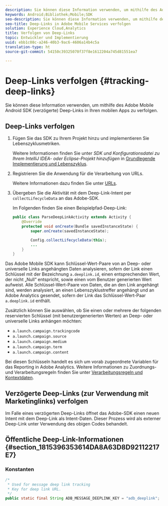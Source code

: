 ```yaml
---
description: Sie können diese Information verwenden, um mithilfe des Adobe Mobile Android SDK (verzögerte) Deep-Links in Ihren mobilen Apps zu verfolgen.
keywords: Android;Bibliothek;Mobile;SDK
seo-description: Sie können diese Information verwenden, um mithilfe des Adobe Mobile Android SDK (verzögerte) Deep-Links in Ihren mobilen Apps zu verfolgen.
seo-title: Deep-Links in Adobe Mobile Services verfolgen
solution: Experience Cloud,Analytics
title: Verfolgen von Deep-Links
topic: Entwickler und Implementierung
uuid: ebb1c08c-a246-40b3-9ac6-4606a14b4c5a
translation-type: ht
source-git-commit: 54150c39325070f37f8e1612204a745d81551ea7

---
```



# Deep-Links verfolgen {#tracking-deep-links}

Sie können diese Information verwenden, um mithilfe des Adobe Mobile Android SDK (verzögerte) Deep-Links in Ihren mobilen Apps zu verfolgen.

## Deep-Links verfolgen

1. Fügen Sie das SDK zu Ihrem Projekt hinzu und implementieren Sie Lebenszyklusmetriken.

   Weitere Informationen finden Sie unter *SDK und Konfigurationsdatei zu Ihrem IntelliJ IDEA- oder Eclipse-Projekt hinzufügen* in [Grundlegende Implementierung und Lebenszyklus](/help/android/getting-started/dev-qs.md).

1. Registrieren Sie die Anwendung für die Verarbeitung von URLs.

   Weitere Informationen dazu finden Sie unter [URLs](https://developer.android.com/training/basics/intents/filters.html).
1. Übergeben Sie die Aktivität mit dem Deep-Link-Intent per `collectLifecycleData` an das Adobe-SDK.

   Im Folgenden finden Sie einen Beispielpfad-Deep-Link:

   ```java
   public class ParseDeepLinkActivity extends Activity { 
       @Override 
       protected void onCreate(Bundle savedInstanceState) { 
           super.onCreate(savedInstanceState); 
   
           Config.collectLifecycleData(this); 
           ... 
       } 
   }
   ```

Das Adobe Mobile SDK kann Schlüssel-Wert-Paare von an Deep- oder universelle Links angehängten Daten analysieren, sofern der Link einen Schlüssel mit der Bezeichnung `a.deeplink.id`, einen entsprechenden Wert, der nicht „Null“ entspricht, sowie einen vom Benutzer generierten Wert aufweist. Alle Schlüssel-Wert-Paare von Daten, die an den Link angehängt sind, werden analysiert, an einen Lebenszyklustreffer angehängt und an Adobe Analytics gesendet, sofern der Link das Schlüssel-Wert-Paar `a.deeplink.id` enthält.

Zusätzlich können Sie auswählen, ob Sie einen oder mehrere der folgenden reservierten Schlüssel (mit benutzergenerierten Werten) an Deep- oder universelle Links anhängen möchten:

* `a.launch.campaign.trackingcode`
* `a.launch.campaign.source`
* `a.launch.campaign.medium`
* `a.launch.campaign.term`
* `a.launch.campaign.content`

Bei diesen Schlüsseln handelt es sich um vorab zugeordnete Variablen für das Reporting in Adobe Analytics. Weitere Informationen zu Zuordnungs- und Verarbeitungsregeln finden Sie unter [Verarbeitungsregeln und Kontextdaten](https://docs.adobe.com/content/help/de-DE/analytics/admin/admin-tools/processing-rules/processing-rules.html).

## Verzögerte Deep-Links (zur Verwendung mit Marketinglinks) verfolgen

Im Falle eines verzögerten Deep-Links öffnet das Adobe-SDK einen neuen Intent mit dem Deep-Link als Intent-Daten. Dieser Prozess wird als externer Deep-Link unter Verwendung des obigen Codes behandelt.

## Öffentliche Deep-Link-Informationen {#section_1815396353614DA8A63D8D92112217E7}

### Konstanten

```java
/* 
 * Used for message deep link tracking
 * Key for deep link URL. 
 */
public static final String ADB_MESSAGE_DEEPLINK_KEY = "adb_deeplink";
```

